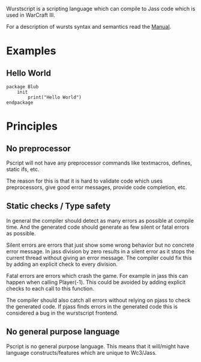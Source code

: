 Wurstscript is a scripting language which can compile to Jass code which is used in WarCraft III.

For a description of wursts syntax and semantics read the [Manual](http://peeeq.de/wurst/manual/).


Examples
=======================

Hello World
-----------------------
 

	package Blub
	    init 
	        print("Hello World")
	endpackage


Principles
===================
  
No preprocessor
-------------------

Pscript will not have any preprocessor commands like textmacros, defines, static ifs, etc.

The reason for this is that it is hard to validate code which uses preprocessors, give good error messages, provide code completion, etc.

Static checks / Type safety
------------------------------------


In general the compiler should detect as many errors as possible at compile time. And the generated code should generate as few silent or fatal errors as possible.

Silent errors are errors that just show some wrong behavior but no concrete error message. In jass division by zero results in a silent error as it stops the current thread without giving an error message. The compiler could fix this by adding an explicit check to every division.

Fatal errors are errors which crash the game. For example in jass this can happen when calling Player(-1). This could be avoided by adding explicit checks to each call to this function.

The compiler should also catch all errors without relying on pjass to check the generated code. If pjass finds errors in the generated code this is considered a bug in the wurstscript frontend.

No general purpose language
-----------------------------------------
Pscript is no general purpose language. This means that it will/might have language constructs/features which are unique to Wc3/Jass.

